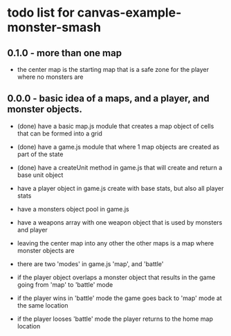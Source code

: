 # todo list for canvas-example-monster-smash

## 0.1.0 - more than one map
* the center map is the starting map that is a safe zone for the player where no monsters are

## 0.0.0 - basic idea of a maps, and a player, and monster objects.
* (done) have a basic map.js module that creates a map object of cells that can be formed into a grid
* (done) have a game.js module that where 1 map objects are created as part of the state
* (done) have a createUnit method in game.js that will create and return a base unit object

* have a player object in game.js create with base stats, but also all player stats

* have a monsters object pool in game.js
* have a weapons array with one weapon object that is used by monsters and player
* leaving the center map into any other the other maps is a map where monster objects are
* there are two 'modes' in game.js 'map', and 'battle'
* if the player object overlaps a monster object that results in the game going from 'map' to 'battle' mode
* if the player wins in 'battle' mode the game goes back to 'map' mode at the same location
* if the player looses 'battle' mode the player returns to the home map location

